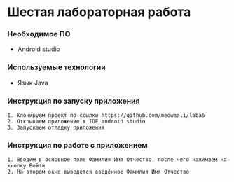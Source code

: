 
# Шестая лабораторная работа




### Необходимое ПО

* Android studio

### Используемые технологии

* Язык Java
### Инструкция по запуску приложения

    1. Клонируем проект по ссылки https://github.com/meowaali/laba6
    2. Открываем приложение в IDE android studio
    3. Запускаем отладку приложения
    
### Инструкция по работе с приложением

    1. Вводим в основное поле Фамилия Имя Отчество, после чего нажимаем на кнопку Войти
    2. На втором окне выведется введённое Фамилия Имя Отчество
